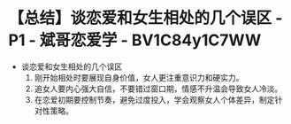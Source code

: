 # 【总结】谈恋爱和女生相处的几个误区 - P1 - 斌哥恋爱学 - BV1C84y1C7WW

-   谈恋爱和女生相处的几个误区
    1.  刚开始相处时要展现自身价值，女人更注重意识力和硬实力。
    2.  追女人要内心强大自信，不要错过窗口期，情感不升温会导致女人冷淡。
    3.  在恋爱初期要控制节奏，避免过度投入，学会观察女人个体差异，制定针对性策略。
